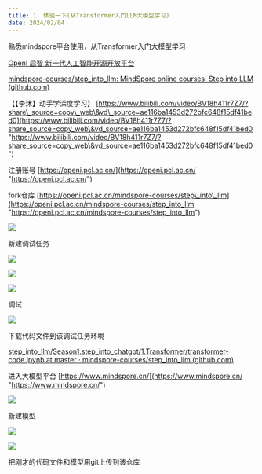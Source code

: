 ```yaml
---
title: 1. 体验一下(从Transformer入门LLM大模型学习)
date: 2024/02/04
---
```


熟悉mindspore平台使用，从Transformer入门大模型学习

[OpenI 启智 新一代人工智能开源开放平台](https://openi.org.cn/ "OpenI 启智 新一代人工智能开源开放平台")

[mindspore-courses/step\_into\_llm: MindSpore online courses: Step into LLM (github.com)](https://github.com/mindspore-courses/step_into_llm "mindspore-courses/step_into_llm: MindSpore online courses: Step into LLM (github.com)")

【【李沐】动手学深度学习】 [https://www.bilibili.com/video/BV18h411r7Z7/?share\_source=copy\_web\&vd\_source=ae116ba1453d272bfc648f15df41bed0](https://www.bilibili.com/video/BV18h411r7Z7/?share_source=copy_web\&vd_source=ae116ba1453d272bfc648f15df41bed0 "https://www.bilibili.com/video/BV18h411r7Z7/?share_source=copy_web\&vd_source=ae116ba1453d272bfc648f15df41bed0")



注册账号 [https://openi.pcl.ac.cn/](https://openi.pcl.ac.cn/ "https://openi.pcl.ac.cn/")

fork仓库 [https://openi.pcl.ac.cn/mindspore-courses/step\_into\_llm](https://openi.pcl.ac.cn/mindspore-courses/step_into_llm "https://openi.pcl.ac.cn/mindspore-courses/step_into_llm")

![](/image/image_dqKW01ymab.png)

新建调试任务

![](/image/image_8dec0WdGVM.png)

![](/image/image_0F46mv6hib.png)

![](/image/image_Q7ojS3Rq2k.png)

调试

![](/image/image_wdCyTbjv3p.png)

下载代码文件到该调试任务环境

[step\_into\_llm/Season1.step\_into\_chatgpt/1.Transformer/transformer-code.ipynb at master · mindspore-courses/step\_into\_llm (github.com)](https://github.com/mindspore-courses/step_into_llm/blob/master/Season1.step_into_chatgpt/1.Transformer/transformer-code.ipynb "step_into_llm/Season1.step_into_chatgpt/1.Transformer/transformer-code.ipynb at master · mindspore-courses/step_into_llm (github.com)")



进入大模型平台 [https://www.mindspore.cn/](https://www.mindspore.cn/ "https://www.mindspore.cn/")

![](/image/image_nDjm5fpD5g.png)

新建模型

![](/image/d807e5c8ad3ca69749886d4d4294c3a_vyh5m2YlZc.png)

![](/image/image_pwUImN5yHS.png)

把刚才的代码文件和模型用git上传到该仓库